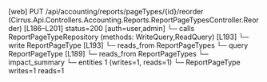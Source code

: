 [web] PUT /api/accounting/reports/pageTypes/{id}/reorder  (Cirrus.Api.Controllers.Accounting.Reports.ReportPageTypesController.Reorder)  [L186–L201] status=200 [auth=user,admin]
  └─ calls ReportPageTypeRepository (methods: WriteQuery,ReadQuery) [L193]
  └─ write ReportPageType [L193]
    └─ reads_from ReportPageTypes
  └─ query ReportPageType [L189]
    └─ reads_from ReportPageTypes
  └─ impact_summary
    └─ entities 1 (writes=1, reads=1)
      └─ ReportPageType writes=1 reads=1


